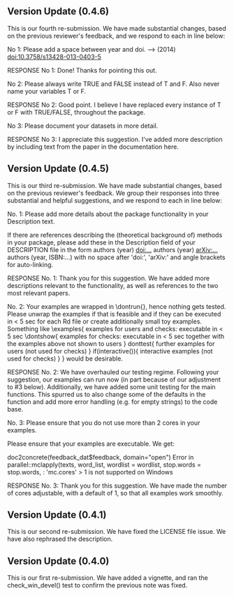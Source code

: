 ## Version Update (0.4.6)

This is our fourth re-submission. We have made substantial changes, based on the previous reviewer's feedback, and we respond to each in line below:

No 1: Please add a space between year and doi.
--> (2014) <doi:10.3758/s13428-013-0403-5>

RESPONSE No 1: Done! Thanks for pointing this out.

No 2: Please always write TRUE and FALSE instead of T and F.
Also never name your variables T or F.

RESPONSE No 2: Good point. I believe I have replaced every instance of T or F with TRUE/FALSE, throughout the package.

No 3: Please document your datasets in more detail.

RESPONSE No 3: I appreciate this suggestion. I've added more description by including text from the paper in the documentation here.


## Version Update (0.4.5)

This is our third re-submission. We have made substantial changes, based on the previous reviewer's feedback. We group their responses into three substantial and helpful suggestions, and we respond to each in line below:

No. 1: Please add more details about the package functionality in your
Description text.

If there are references describing the (theoretical background of)
methods in your package, please add these in the Description field of
your DESCRIPTION file in the form
authors (year) <doi:...>
authors (year) <arXiv:...>
authors (year, ISBN:...)
with no space after 'doi:', 'arXiv:' and angle brackets for auto-linking.

RESPONSE No. 1: Thank you for this suggestion. We have added more descriptions relevant to the functionality, as well as references to the two most relevant papers.

No. 2: Your examples are wrapped in \dontrun{}, hence nothing gets tested.
Please unwrap the examples if that is feasible and if they can be
executed in < 5 sec for each Rd file or create additionally small toy
examples. Something like
\examples{
    examples for users and checks:
    executable in < 5 sec
    \dontshow{
        examples for checks:
        executable in < 5 sec together with the examples above
        not shown to users
    }
    donttest{
        further examples for users (not used for checks)
    }
    if(interactive()){
        interactive examples (not used for checks)
    }
}
would be desirable.

RESPONSE No. 2: We have overhauled our testing regime. Following your suggestion, our examples can run now (in part because of our adjustment to #3 below). Additionally, we have added some unit testing for the main functions. This spurred us to also change some of the defaults in the function and add more error handling (e.g. for empty strings) to the code base.

No. 3: Please ensure that you do not use more than 2 cores in your examples.

Please ensure that your examples are executable.  We get:

doc2concrete(feedback_dat$feedback, domain="open")
Error in parallel::mclapply(texts, word_list, wordlist = wordlist,
stop.words = stop.words,  :
   'mc.cores' > 1 is not supported on Windows

RESPONSE No. 3: Thank you for this suggestion. We have made the number of cores adjustable, with a default of 1, so that all examples work smoothly.

## Version Update (0.4.1)

This is our second re-submission. We have fixed the LICENSE file issue.
We have also rephrased the description.

## Version Update (0.4.0)

This is our first re-submission. We have added a vignette, and ran the check_win_devel() test to confirm the previous note was fixed.
